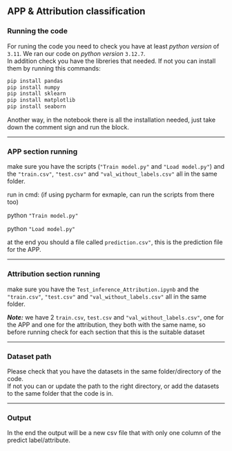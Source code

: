 ## APP & Attribution classification

### Running the code
For runing the code you need to check you have at least *python version* of `3.11`.
We ran our code on *python version* `3.12.7`.   
In addition check you have the libreries that needed. If not you can install them by running this commands:
```bash
pip install pandas
pip install numpy
pip install sklearn
pip install matplotlib
pip install seaborn
``` 
Another way, in the notebook there is all the installation needed, just take down the comment sign and run the block.


---
### APP section running
make sure you have the scripts (`"Train model.py"` and `"Load model.py"`) and the `"train.csv"`, `"test.csv"` and `"val_without_labels.csv"` all in the same folder.

run in cmd: (if using pycharm for exmaple, can run the scripts from there too)

python `"Train model.py"`

python `"Load model.py"`


at the end you should a file called `prediction.csv"`, this is the prediction file for the APP.


---
### Attribution section running
make sure you have the `Test_inference_Attribution.ipynb`  and the `"train.csv"`, `"test.csv"` and `"val_without_labels.csv"` all in the same folder.

***Note:*** we have 2 `train.csv`, `test.csv` and `"val_without_labels.csv"`, one for the APP and one for the attribution, they both with the same name, so before running check for each section that this is the suitable dataset


---
### Dataset path
Please check that you have the datasets in the same folder/directory of the code.  
If not you can or update the path to the right directory, or add the datasets to the same folder that the code is in.


---
### Output
In the end the output will be a new csv file that with only one column of the predict label/attribute.